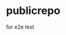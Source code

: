 # publicrepo
for e2e test























































































































































































































































































































































































































































































































































































































































































































































































































































































































































































































































































































































































































































































































































































































































































































































































































































































































































































































































